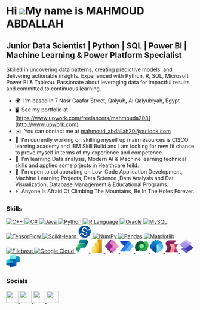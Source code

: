 Hi ![](https://user-images.githubusercontent.com/18350557/176309783-0785949b-9127-417c-8b55-ab5a4333674e.gif)My name is MAHMOUD ABDALLAH
========================================================================================================================================

Junior Data Scientist | Python | SQL | Power BI | Machine Learning & Power Platform Specialist
-----------------------------------------------

Skilled in uncovering data patterns, creating predictive models, and delivering actionable insights. Experienced with Python, R, SQL, Microsoft Power BI & Tableau. 
Passionate about leveraging data for impactful results and committed to continuous learning.
* 🌍  I'm based in 7 Nasr Gaafar Street, Qalyub, Al Qalyubiyah, Egypt
* 🖥️  See my portfolio at [https://www.upwork.com/freelancers/mahmouda203](http://www.upwork.com)
* ✉️  You can contact me at [mahmoud\_abdallah20@outlook.com](mailto:mahmoud_abdallah20@outlook.com)
* 🚀  I'm currently working on skilling myself up main resources is CISCO learning academy and IBM Skill Build and I am looking for new fit chance to prove myself in terms of my experience and competence.
* 🧠  I'm learning Data analysis, Modern AI & Machine learning technical skills and applied some prjects in Healthcare feild.
* 🤝  I'm open to collaborating on Low-Code Application Development, Machine Learning Projects, Data Science ,Data Analysis and Dat Visualization, Database Management & Educational Programs.
* ⚡  Anyone Is Afraid Of Climbing The Mountains, Be In The Holes Forever.

### Skills


<p align="left">
  <a href="https://learn.microsoft.com/en-us/cpp/?view=msvc-170" target="_blank" rel="noreferrer">
    <img src="https://raw.githubusercontent.com/danielcranney/readme-generator/main/public/icons/skills/cplusplus-colored.svg" width="36" height="36" alt="C++" />
  </a>
  <a href="https://learn.microsoft.com/en-us/dotnet/csharp/" target="_blank" rel="noreferrer">
    <img src="https://raw.githubusercontent.com/danielcranney/readme-generator/main/public/icons/skills/csharp-colored.svg" width="36" height="36" alt="C#" />
  </a>
  <a href="https://www.oracle.com/java/" target="_blank" rel="noreferrer">
    <img src="https://raw.githubusercontent.com/danielcranney/readme-generator/main/public/icons/skills/java-colored.svg" width="36" height="36" alt="Java" />
  </a>
  <a href="https://www.python.org/" target="_blank" rel="noreferrer">
    <img src="https://raw.githubusercontent.com/danielcranney/readme-generator/main/public/icons/skills/python-colored.svg" width="36" height="36" alt="Python" />
  </a>
  <a href="https://www.r-project.org/" target="_blank" rel="noreferrer">
    <img src="https://raw.githubusercontent.com/danielcranney/readme-generator/main/public/icons/skills/rlang-colored.svg" width="36" height="36" alt="R Language" />
  </a>
  <a href="https://www.oracle.com/" target="_blank" rel="noreferrer">
    <img src="https://raw.githubusercontent.com/danielcranney/readme-generator/main/public/icons/skills/oracle-colored.svg" width="36" height="36" alt="Oracle" />
  </a>
  <a href="https://www.mysql.com/" target="_blank" rel="noreferrer">
    <img src="https://raw.githubusercontent.com/danielcranney/readme-generator/main/public/icons/skills/mysql-colored.svg" width="36" height="36" alt="MySQL" />
  </a>
  <a href="https://www.tensorflow.org/" target="_blank" rel="noreferrer"> <img src="https://raw.githubusercontent.com/danielcranney/readme-generator/main/public/icons/skills/tensorflow-colored.svg" 
 width="36" height="36" alt="TensorFlow" /> 
  </a>
  <a href="https://scikit-learn.org/stable/" target="_blank" rel="noreferrer">
    <img src="https://commons.wikimedia.org/wiki/File:Scikit_learn_logo_small.svg" width="36" height="36" alt="Scikit-learn" />
  </a>
  <a href="https://www.scipy.org/" target="_blank" rel="noreferrer">
    <img src="https://github.com/scipy/scipy/blob/main/doc/source/_static/logo.svg" width="36" height="36" alt="SciPy" />
  </a>
  <a href="https://numpy.org/" target="_blank" rel="noreferrer">
    <img src="https://commons.wikimedia.org/wiki/File:NumPy_logo_2020.svg" width="36" height="36" alt="NumPy" />
  </a>
  <a href="https://pandas.pydata.org/" target="_blank" rel="noreferrer">
    <img src="https://commons.wikimedia.org/wiki/File:Pandas_logo.svg" width="36" height="36" alt="Pandas" />
  </a>
  <a href="https://matplotlib.org/" target="_blank" rel="noreferrer">
    <img src="https://brandfetch.com/matplotlib.org" width="36" height="36" alt="Matplotlib" />
  </a>
  <a href="https://filebase.com/" target="_blank" rel="noreferrer">
    <img src="https://raw.githubusercontent.com/danielcranney/readme-generator/main/public/icons/skills/filebase-colored.svg" width="36" height="36" alt="Filebase" />
  </a>
  <a href="https://cloud.google.com/" target="_blank" rel="noreferrer">
    <img src="https://raw.githubusercontent.com/danielcranney/readme-generator/main/public/icons/skills/googlecloud-colored.svg" width="36" height="36" alt="Google Cloud" />
  </a>
  <a href="https://learnwithpowerup-my.sharepoint.com/:f:/g/personal/mahmoud_abdallah20_learnwithpowerup_onmicrosoft_com/EssSSYLiLLlAvqX83yEEWLcBPBQG44BNHSgrlv0GLldwjQ?e=2UyXqM" target="_blank" rel="noreferrer">
    <img src="PowerPlatform_scalable.svg" width="36" height="36" alt="Power Platform" />
  </a>
  <a href="https://learnwithpowerup-my.sharepoint.com/:f:/g/personal/mahmoud_abdallah20_learnwithpowerup_onmicrosoft_com/EssSSYLiLLlAvqX83yEEWLcBPBQG44BNHSgrlv0GLldwjQ?e=2UyXqM" target="_blank" rel="noreferrer">
    <img src="PowerBI_scalable.svg" width="36" height="36" alt="Power BI" />
  </a>
  <a href="https://learnwithpowerup-my.sharepoint.com/:f:/g/personal/mahmoud_abdallah20_learnwithpowerup_onmicrosoft_com/EssSSYLiLLlAvqX83yEEWLcBPBQG44BNHSgrlv0GLldwjQ?e=2UyXqM" target="_blank" rel="noreferrer">
    <img src="PowerApps_scalable.svg" width="36" height="36" alt="Power Apps" />
  </a>
  <a href="https://learnwithpowerup-my.sharepoint.com/:f:/g/personal/mahmoud_abdallah20_learnwithpowerup_onmicrosoft_com/EssSSYLiLLlAvqX83yEEWLcBPBQG44BNHSgrlv0GLldwjQ?e=2UyXqM" target="_blank" rel="noreferrer">
    <img src="PowerAutomate_scalable.svg" width="36" height="36" alt="Power Automate" />
  </a>
  <a href="https://learnwithpowerup-my.sharepoint.com/:f:/g/personal/mahmoud_abdallah20_learnwithpowerup_onmicrosoft_com/EssSSYLiLLlAvqX83yEEWLcBPBQG44BNHSgrlv0GLldwjQ?e=2UyXqM" target="_blank" rel="noreferrer">
    <img src="Dataverse_scalable.svg" width="36" height="36" alt="Microsoft Dataverse" />
  </a>
  <a href="https://learnwithpowerup-my.sharepoint.com/:f:/g/personal/mahmoud_abdallah20_learnwithpowerup_onmicrosoft_com/EssSSYLiLLlAvqX83yEEWLcBPBQG44BNHSgrlv0GLldwjQ?e=2UyXqM" target="_blank" rel="noreferrer">
    <img src="AIBuilder_scalable.svg" width="36" height="36" alt="Microsoft AI Builder" />
  </a>
  <a href="https://learnwithpowerup-my.sharepoint.com/:f:/g/personal/mahmoud_abdallah20_learnwithpowerup_onmicrosoft_com/EssSSYLiLLlAvqX83yEEWLcBPBQG44BNHSgrlv0GLldwjQ?e=2UyXqM" target="_blank" rel="noreferrer">
    <img src="PowerFx_scalable.svg" width="36" height="36" alt="PowerFx" />
  </a>
  <a href="https://learnwithpowerup-my.sharepoint.com/:f:/g/personal/mahmoud_abdallah20_learnwithpowerup_onmicrosoft_com/EssSSYLiLLlAvqX83yEEWLcBPBQG44BNHSgrlv0GLldwjQ?e=2UyXqM" target="_blank" rel="noreferrer">
    <img src="PowerPages_scalable.svg" width="36" height="36" alt="Power Pages" />
  </a>
  <a href="https://learnwithpowerup-my.sharepoint.com/:f:/g/personal/mahmoud_abdallah20_learnwithpowerup_onmicrosoft_com/EssSSYLiLLlAvqX83yEEWLcBPBQG44BNHSgrlv0GLldwjQ?e=2UyXqM" target="_blank" rel="noreferrer">
    <img src="CopilotStudio_scalable.svg" width="36" height="36" alt="Copilot Studio" />
  </a>
</p>









### Socials

<p align="left"> <a href="https://www.facebook.com/mahmoud.abdallah.x" target="_blank" rel="noreferrer"> <picture> <source media="(prefers-color-scheme: dark)" srcset="https://raw.githubusercontent.com/danielcranney/readme-generator/main/public/icons/socials/facebook-dark.svg" /> <source media="(prefers-color-scheme: light)" srcset="https://raw.githubusercontent.com/danielcranney/readme-generator/main/public/icons/socials/facebook.svg" /> <img src="https://raw.githubusercontent.com/danielcranney/readme-generator/main/public/icons/socials/facebook.svg" width="32" height="32" /> </picture> </a> <a href="https://www.github.com/MAHMOUD2ABDALLAH" target="_blank" rel="noreferrer"> <picture> <source media="(prefers-color-scheme: dark)" srcset="https://raw.githubusercontent.com/danielcranney/readme-generator/main/public/icons/socials/github-dark.svg" /> <source media="(prefers-color-scheme: light)" srcset="https://raw.githubusercontent.com/danielcranney/readme-generator/main/public/icons/socials/github.svg" /> <img src="https://raw.githubusercontent.com/danielcranney/readme-generator/main/public/icons/socials/github.svg" width="32" height="32" /> </picture> </a> <a href="http://www.instagram.com/mahmmoud_abd_allah" target="_blank" rel="noreferrer"> <picture> <source media="(prefers-color-scheme: dark)" srcset="https://raw.githubusercontent.com/danielcranney/readme-generator/main/public/icons/socials/instagram-dark.svg" /> <source media="(prefers-color-scheme: light)" srcset="https://raw.githubusercontent.com/danielcranney/readme-generator/main/public/icons/socials/instagram.svg" /> <img src="https://raw.githubusercontent.com/danielcranney/readme-generator/main/public/icons/socials/instagram.svg" width="32" height="32" /> </picture> </a> <a href="https://www.linkedin.com/in/mahmoud-abdallah20" target="_blank" rel="noreferrer"> <picture> <source media="(prefers-color-scheme: dark)" srcset="https://raw.githubusercontent.com/danielcranney/readme-generator/main/public/icons/socials/linkedin-dark.svg" /> <source media="(prefers-color-scheme: light)" srcset="https://raw.githubusercontent.com/danielcranney/readme-generator/main/public/icons/socials/linkedin.svg" /> <img src="https://raw.githubusercontent.com/danielcranney/readme-generator/main/public/icons/socials/linkedin.svg" width="32" height="32" /> </picture> </a></p>
